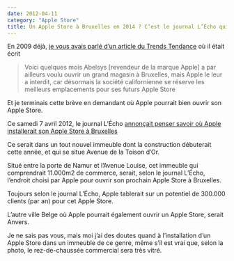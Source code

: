 ```yaml
---
date: 2012-04-11
category: "Apple Store"
title: Un Apple Store à Bruxelles en 2014 ? C’est le journal L’Écho qui l’annonce
---
```

En 2009 déjà, [je vous avais parlé d’un article du Trends Tendance][billet] où il était écrit

> Voici quelques mois Abelsys [revendeur de la marque Apple] a par ailleurs voulu ouvrir un grand magasin à Bruxelles, mais Apple le leur a interdit, car désormais la société californienne se réserve les meilleurs emplacements pour ses futurs Apple Store

Et je terminais cette brève en demandant où Apple pourrait bien ouvrir son Apple Store.

Ce samedi 7 avril 2012, le journal L’Écho [annonçait penser savoir où Apple installerait son Apple Store à Bruxelles][Echo]

Ce serait dans un tout nouvel immeuble dont la construction débuterait cette année, et qui se situe Avenue de la Toison d’Or.

Situé entre la porte de Namur et l’Avenue Louise, cet immeuble qui comprendrait 11.000m2 de commerce, serait, selon le journal L’Écho, l’endroit choisi par Apple pour ouvrir son prochain Apple Store à Bruxelles.

Toujours selon le journal L’Écho, Apple tablerait sur un potentiel de 300.000 clients (par an) pour cet Apple Store.

L’autre ville Belge où Apple pourrait également ouvrir un Apple Store, serait Anvers.

Je ne sais pas vous, mais moi j’ai des doutes quand à l’installation d’un Apple Store dans un immeuble de ce genre, même s’il est vrai que, selon la photo, le rez-de-chaussée commercial sera très vitré.

[billet]: https://blog.marcosx.net/2009/10/22/apple-projette-de-construire-un-apple-store-a-bruxelles-mais-ou/
[Echo]: https://web.archive.org/web/20210518035412/http://journal.lecho.be/ipaper/20120407/#zoom/echo/16

